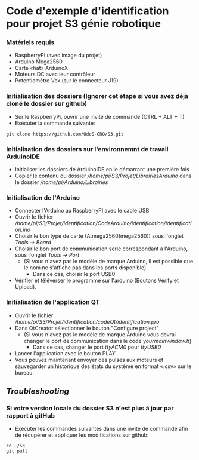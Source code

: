 # Code d'exemple d'identification pour projet S3 génie robotique

### Matériels requis
- RaspberryPi (avec image du projet)
- Arduino Mega2560
- Carte «hat» ArduinoX
- Moteurs DC avec leur contrôleur
- Potentiomètre Vex (sur le connecteur J19)

### Initialisation des dossiers (Ignorer cet étape si vous avez déjà cloné le dossier sur github)
- Sur le RaspberryPi, ouvrir une invite de commande (CTRL + ALT + T)
- Exécuter la commande suivante:
```
git clone https://github.com/UdeS-GRO/S3.git
```

### Initialisation des dossiers sur l'environnemnt de travail ArduinoIDE
- Initialiser les dossiers de ArduinoIDE en le démarrant une première fois
- Copier le contenu du dossier */home/pi/S3/Projet/LibrairiesArduino*
  dans le dossier */home/pi/Arduino/Librairies*

### Initialisation de l'Arduino
- Connecter l'Arduino au RaspberryPI avec le cable USB
- Ouvrir le fichier */home/pi/S3/Projet/identification/CodeArduino/identification/identification.ino*
- Choisir le bon type de carte (Atmega2560(mega2560)) sous l'onglet *Tools -> Board*
- Choisir le bon port de communication serie correspondant à l'Arduino, sous l'onglet *Tools -> Port*
  - (Si vous n'avez pas le modèle de marque Arduino, il est possible que le nom ne s'affiche pas dans les ports disponible)
    - Dans ce cas, choisir le port USB0
- Vérifier et téléverser le programme sur l'arduino (Boutons Verify et Upload).

### Initialisation de l'application QT
- Ouvrir le fichier */home/pi/S3/Projet/identification/codeQt/identification.pro*
- Dans QtCreator sélectionner le bouton "Configure project"
  - (Si vous n'avez pas le modèle de marque Arduino vous devrai changer le port de communication dans le code *yourmainwindow.h*)
    - Dans ce cas, changer le port *ttyACM0* pour *ttyUSB0*
- Lancer l'application avec le bouton PLAY.
- Vous pouvez maintenant envoyer des pulses aux moteurs et sauvegarder un historique des états du système en format «.csv» sur le bureau.


## *Troubleshooting* 
### Si votre version locale du dossier S3 n'est plus à jour par rapport à gitHub
- Exécuter les commandes suivantes dans une invite de commande afin de récupérer et appliquer les modifications sur github:
```
cd ~/S3
git pull
```
